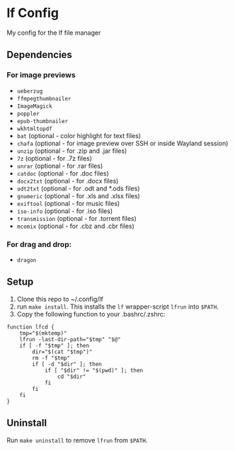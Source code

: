 # lf Config
My config for the lf file manager

## Dependencies

### For image previews

* `ueberzug`
* `ffmpegthumbnailer`
* `ImageMagick`
* `poppler`
* `epub-thumbnailer`
* `wkhtmltopdf`
* `bat` (optional - color highlight for text files)
* `chafa` (optional - for image preview over SSH or inside Wayland session)
* `unzip` (optional - for .zip and .jar files)
* `7z` (optional - for .7z files)
* `unrar` (optional - for .rar files)
* `catdoc` (optional - for .doc files)
* `docx2txt` (optional - for .docx files)
* `odt2txt` (optional - for .odt and *.ods files)
* `gnumeric` (optional - for .xls and .xlsx files)
* `exiftool` (optional - for music files)
* `iso-info` (optional - for .iso files)
* `transmission` (optional - for .torrent files)
* `mcomix` (optional - for .cbz and .cbr files)

### For drag and drop:

* `dragon`

## Setup
1. Clone this repo to ~/.config/lf
2. run `make install`. This installs the `lf` wrapper-script `lfrun` into `$PATH`.
3. Copy the following function to your .bashrc/.zshrc:
```
function lfcd {
    tmp="$(mktemp)"
    lfrun -last-dir-path="$tmp" "$@"
    if [ -f "$tmp" ]; then
        dir="$(cat "$tmp")"
        rm -f "$tmp"
        if [ -d "$dir" ]; then
            if [ "$dir" != "$(pwd)" ]; then
                cd "$dir"
            fi
        fi
    fi
}
```

## Uninstall

Run `make uninstall` to remove `lfrun` from `$PATH`.
